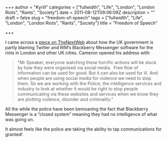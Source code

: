+++
author = "Kyrill"
categories = ["fullwidth", "Life", "London", "London Riots", "Rants", "Society"]
date = 2011-08-12T09:06:09Z
description = ""
draft = false
slug = "freedom-of-speech"
tags = ["fullwidth", "Life", "London", "London Riots", "Rants", "Society"]
title = "Freedom of Speech"

+++


I came across a [piece on TheNextWeb](thenextweb.com/uk/2011/08/11/uk-govt-to-meet-facebook-twitter-and-rim-about-their-responsibility-to-not-fuel-riots/) about how the UK government is partly blaming Twitter and RIM’s Blackberry Messenger software for the riots in London and other UK cities. Cameron opened his address with:

> “Mr Speaker, everyone watching these horrific actions will be stuck by how they were organised via social media.  Free flow of information can be used for good. But it can also be used for ill. And when people are using social media for violence we need to stop them. So we are working with the Police, the intelligence services and industry to look at whether it would be right to stop people communicating via these websites and services when we know they are plotting violence, disorder and criminality.”

All the while the police have been bemoaning the fact that Blackberry Messenger is a “closed system” meaning they had no intelligence of what was going on.

It almost feels like the police are taking the ability to tap communications for granted!


